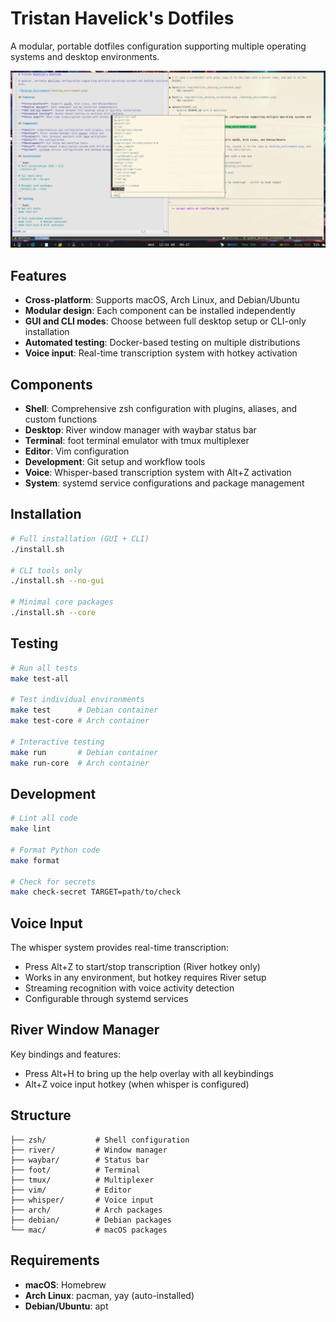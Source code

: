 # Tristan Havelick's Dotfiles

A modular, portable dotfiles configuration supporting multiple operating systems and desktop environments.

![Desktop Environment](desktop_environment.png)

## Features

- **Cross-platform**: Supports macOS, Arch Linux, and Debian/Ubuntu
- **Modular design**: Each component can be installed independently
- **GUI and CLI modes**: Choose between full desktop setup or CLI-only installation
- **Automated testing**: Docker-based testing on multiple distributions
- **Voice input**: Real-time transcription system with hotkey activation

## Components

- **Shell**: Comprehensive zsh configuration with plugins, aliases, and custom functions
- **Desktop**: River window manager with waybar status bar
- **Terminal**: foot terminal emulator with tmux multiplexer
- **Editor**: Vim configuration
- **Development**: Git setup and workflow tools
- **Voice**: Whisper-based transcription system with Alt+Z activation
- **System**: systemd service configurations and package management

## Installation

```bash
# Full installation (GUI + CLI)
./install.sh

# CLI tools only
./install.sh --no-gui

# Minimal core packages
./install.sh --core
```

## Testing

```bash
# Run all tests
make test-all

# Test individual environments
make test      # Debian container
make test-core # Arch container

# Interactive testing
make run       # Debian container
make run-core  # Arch container
```

## Development

```bash
# Lint all code
make lint

# Format Python code
make format

# Check for secrets
make check-secret TARGET=path/to/check
```

## Voice Input

The whisper system provides real-time transcription:
- Press Alt+Z to start/stop transcription (River hotkey only)
- Works in any environment, but hotkey requires River setup
- Streaming recognition with voice activity detection
- Configurable through systemd services

## River Window Manager

Key bindings and features:
- Press Alt+H to bring up the help overlay with all keybindings
- Alt+Z voice input hotkey (when whisper is configured)

## Structure

```
├── zsh/           # Shell configuration
├── river/         # Window manager
├── waybar/        # Status bar
├── foot/          # Terminal
├── tmux/          # Multiplexer
├── vim/           # Editor
├── whisper/       # Voice input
├── arch/          # Arch packages
├── debian/        # Debian packages
└── mac/           # macOS packages
```

## Requirements

- **macOS**: Homebrew
- **Arch Linux**: pacman, yay (auto-installed)
- **Debian/Ubuntu**: apt